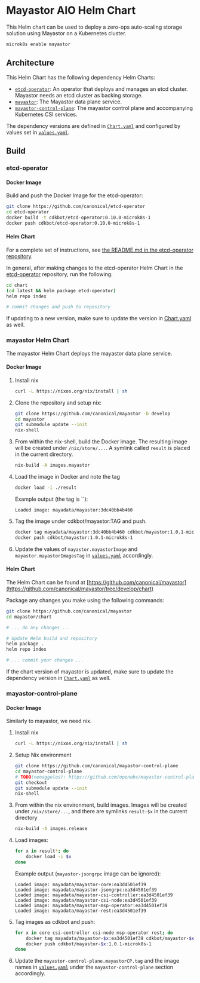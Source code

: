 # Mayastor AIO Helm Chart

This Helm chart can be used to deploy a zero-ops auto-scaling storage solution using Mayastor on a Kubernetes cluster.

```bash
microk8s enable mayastor
```

## Architecture

This Helm Chart has the following dependency Helm Charts:

- [`etcd-operator`](https://github.com/canonical/etcd-operator): An operator that deploys and manages an etcd cluster. Mayastor needs an etcd cluster as backing storage.
- [`mayastor`](https://github.com/canonical/mayastor): The Mayastor data plane service.
- [`mayastor-control-plane`](https://github.com/canonical/mayastor-control-plane): The mayastor control plane and accompanying Kubernetes CSI services.

The dependency versions are defined in [`Chart.yaml`](./Chart.yaml) and configured by values set in [`values.yaml`](./values.yaml).

## Build

### etcd-operator

#### Docker Image

Build and push the Docker Image for the etcd-operator:

```bash
git clone https://github.com/canonical/etcd-operator
cd etcd-operator
docker build -t cdkbot/etcd-operator:0.10.0-microk8s-1
docker push cdkbot/etcd-operator:0.10.0-microk8s-1
```

#### Helm Chart

For a complete set of instructions, see [the README.md in the etcd-operator repository](https://github.com/canonical/etcd-operator/blob/master/chart/README.md).

In general, after making changes to the etcd-operator Helm Chart in the [etcd-operator](https://github.com/canonical/etcd-operator) repository, run the following:

```bash
cd chart
(cd latest && helm package etcd-operator)
helm repo index

# commit changes and push to repository
```

If updating to a new version, make sure to update the version in [Chart.yaml](./Chart.yaml) as well.

### mayastor Helm Chart

The mayastor Helm Chart deploys the mayastor data plane service.

#### Docker Image

1.  Install nix

    ```bash
    curl -L https://nixos.org/nix/install | sh
    ```

2.  Clone the repository and setup nix:

    ```bash
    git clone https://github.com/canonical/mayastor -b develop
    cd mayastor
    git submodule update --init
    nix-shell
    ```

3.  From within the nix-shell, build the Docker image. The resulting image will be created under `/nix/store/...`. A symlink called `result` is placed in the current directory.

    ```bash
    nix-build -A images.mayastor
    ```

4.  Load the image in Docker and note the tag

    ```bash
    docker load -i ./result
    ```

    Example output (the tag is ``):

    ```
    Loaded image: mayadata/mayastor:3dc40bb4b460
    ```

5.  Tag the image under cdkbot/mayastor:TAG and push.

    ```bash
    docker tag mayadata/mayastor:3dc40bb4b460 cdkbot/mayastor:1.0.1-microk8s-1
    docker push cdkbot/mayastor:1.0.1-microk8s-1
    ```

6.  Update the values of `mayastor.mayastorImage` and `mayastor.mayastorImagesTag` in [`values.yaml`](./values.yaml) accordingly.

#### Helm Chart

The Helm Chart can be found at [https://github.com/canonical/mayastor](https://github.com/canonical/mayastor/tree/develop/chart)

Package any changes you make using the following commands:

```bash
git clone https://github.com/canonical/mayastor
cd mayastor/chart

# ... do any changes ...

# Update Helm build and repository
helm package .
helm repo index

# ... commit your changes ...
```

If the chart version of mayastor is updated, make sure to update the dependency version in [`Chart.yaml`](./Chart.yaml) as well.

### mayastor-control-plane

#### Docker Image

Similarly to mayastor, we need nix.

1.  Install nix

    ```bash
    curl -L https://nixos.org/nix/install | sh
    ```

2.  Setup Nix environment

    ```bash
    git clone https://github.com/canonical/mayastor-control-plane
    cd mayastor-control-plane
    # TODO(neoaggelos): https://github.com/openebs/mayastor-control-plane/pull/242
    git checkout
    git submodule update --init
    nix-shell
    ```

3.  From within the nix environment, build images. Images will be created under `/nix/store/...`, and there are symlinks `result-$x` in the current directory

    ```bash
    nix-build -A images.release
    ```

4.  Load images:

    ```bash
    for x in result*; do
        docker load -i $x
    done
    ```

    Example output (`mayastor-jsongrpc` image can be ignored):

    ```
    Loaded image: mayadata/mayastor-core:ea3d4501ef39
    Loaded image: mayadata/mayastor-jsongrpc:ea3d4501ef39
    Loaded image: mayadata/mayastor-csi-controller:ea3d4501ef39
    Loaded image: mayadata/mayastor-csi-node:ea3d4501ef39
    Loaded image: mayadata/mayastor-msp-operator:ea3d4501ef39
    Loaded image: mayadata/mayastor-rest:ea3d4501ef39
    ```

5.  Tag images as cdkbot and push:

    ```bash
    for x in core csi-controller csi-node msp-operator rest; do
        docker tag mayadata/mayastor-$x:ea3d4501ef39 cdkbot/mayastor-$x:1.0.1-microk8s-1
        docker push cdkbot/mayastor-$x:1.0.1-microk8s-1
    done
    ```

6.  Update the `mayastor-control-plane.mayastorCP.tag` and the image names in [`values.yaml`](./values.yaml) under the `mayastor-control-plane` section accordingly.
